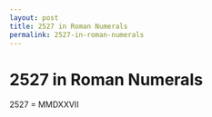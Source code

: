 ```yaml
---
layout: post
title: 2527 in Roman Numerals
permalink: 2527-in-roman-numerals
---
```


# 2527 in Roman Numerals

2527 = MMDXXVII
